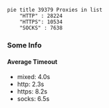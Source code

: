 
```mermaid
pie title 39379 Proxies in list
    "HTTP" : 28224
    "HTTPS": 10534
    "SOCKS" : 7638
```

### Some Info
#### Average Timeout

- mixed: 4.0s
- http: 2.3s
- https: 8.2s
- socks: 6.5s